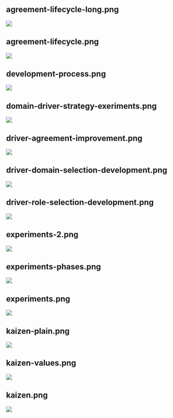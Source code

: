 ## agreement-lifecycle-long.png

![](/img/en/evolution/agreement-lifecycle-long.png)

## agreement-lifecycle.png

![](/img/en/evolution/agreement-lifecycle.png)

## development-process.png

![](/img/en/evolution/development-process.png)

## domain-driver-strategy-exeriments.png

![](/img/en/evolution/domain-driver-strategy-exeriments.png)

## driver-agreement-improvement.png

![](/img/en/evolution/driver-agreement-improvement.png)

## driver-domain-selection-development.png

![](/img/en/evolution/driver-domain-selection-development.png)

## driver-role-selection-development.png

![](/img/en/evolution/driver-role-selection-development.png)

## experiments-2.png

![](/img/en/evolution/experiments-2.png)

## experiments-phases.png

![](/img/en/evolution/experiments-phases.png)

## experiments.png

![](/img/en/evolution/experiments.png)

## kaizen-plain.png

![](/img/en/evolution/kaizen-plain.png)

## kaizen-values.png

![](/img/en/evolution/kaizen-values.png)

## kaizen.png

![](/img/en/evolution/kaizen.png)

